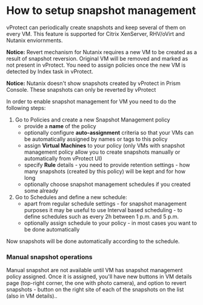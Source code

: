 # How to setup snapshot management

vProtect can periodically create snapshots and keep several of them on every VM. This feature is supported for Citrix XenServer, RHV/oVirt and Nutanix enviornments.

**Notice:** Revert mechanism for Nutanix requires a new VM to be created as a result of snapshot reversion. Original VM will be removed and marked as not present in vProtect. You need to assign policies once the new VM is detected by Index task in vProtect.

**Notice:** Nutanix doesn't show snapshots created by vProtect in Prism Console. These snapshots can only be reverted by vProtect

In order to enable snapshot management for VM you need to do the following steps:

1. Go to Policies and create a new Snapshot Management policy
   * provide a **name** of the policy
   * optionally configure **auto-assignment** criteria so that your VMs can be automatically assigned by names or tags to this policy
   * assign **Virtual Machines** to your policy \(only VMs with snapshot management policy allow you to create snapshots manually or automatically from vProtect UI\)
   * specify **Rule** details - you need to provide retention settings - how many snapshots \(created by this policy\) will be kept and for how long
   * optionally choose snapshot management schedules if you created some already
2. Go to Schedules and define a new schedule:
   * apart from regular schedule settings - for snapshot management purposes it may be useful to use Interval based scheduling - to define schedules such as every 2h between 1 p.m. and 5 p.m.
   * optionally assign schedule to your policy - in most cases you want to be done automatically

Now snapshots will be done automatically according to the schedule. 

### Manual snapshot operations

Manual snapshot are not available until VM has snapshot management policy assigned. Once it is assigned, you'll have new buttons in VM details page \(top-right corner, the one with photo camera\), and option to revert snapshots - button on the right site of each of the snapshots on the list \(also in VM details\).. 

